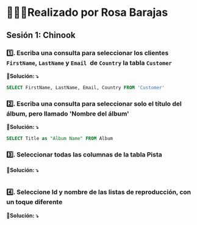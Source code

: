 # 🙋🏻‍♀️Realizado por Rosa Barajas

## Sesión 1: Chinook


### 1️⃣. Escriba una consulta para seleccionar los clientes `FirstName`, `LastName` y `Email `de `Country` la tabla `Customer`
**👀Solución:    ⤵️**
```sql
SELECT FirstName, LastName, Email, Country FROM 'Customer' 
```

### 2️⃣. Escriba una consulta para seleccionar solo el título del álbum, pero llamado 'Nombre del álbum'
**👀Solución:    ⤵️**
```sql
SELECT Title as "Album Name" FROM Album
```

### 3️⃣. Seleccionar todas las columnas de la tabla Pista
**👀Solución:    ⤵️**
```sql

```

### 4️⃣. Seleccione Id y nombre de las listas de reproducción, con un toque diferente
**👀Solución:    ⤵️**
```sql

```
